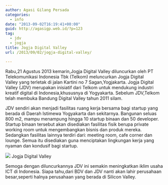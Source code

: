 ```yaml
---
author: Agasi Gilang Persada
categories:
  - info
date: "2013-09-02T16:19:41+00:00"
guid: http://agasigp.web.id/?p=123
tag:
  - jdv
  - jogja
title: Jogja Digital Valley
url: /2013/09/02/jogja-digital-valley/

---
```

Rabu,21 Agustus 2013 kemarin,Jogja Digital Valley diluncurkan oleh PT Telekomunikasi Indonesia Tbk (Telkom) meluncurkan Jogja Digital Valley yang terletak di jalan Kartini no 7 Sagan,Yogjakarta. Jogja Digital Valley (JDV) merupakan inisiatif dari Telkom untuk mendukung industri kreatif digital di Indonesia,khususnya di Yogyakarta. Sebelum JDV,Telkom telah membuka Bandung Digital Valley tahun 2011 silam.

JDV sendiri akan menjadi fasilitas ruang kerja bersama bagi startup yang berada di Daerah Istimewa Yogyakarta dan sekitarnya. Bangunan seluas 800 m2, mampu menampung hingga 10 startup binaan dan 50 developer. Startup binaan tersebut akan disediakan fasilitas fisik berupa private working room untuk mengembangkan bisnis dan produk mereka. Sedangkan fasilitas lainnya terdiri dari: meeting room, cafe corner dan lounge. Semua itu disediakan guna menciptakan lingkungan kerja yang nyaman dan kondusif bagi startup.

![](http://jogjadigitalvalley.com/web/wp-content/uploads/2013/08/co-working-space-JDV.jpg) Jogja Digital Valley

Semoga dengan diluncurkannya JDV ini semakin meningkatkan iklim usaha ICT di Indonesia. Siapa tahu,dari BDV dan JDV nanti akan lahir perusahaan besar,seperti halnya perusahaan yang berada di Silicon Valley.
